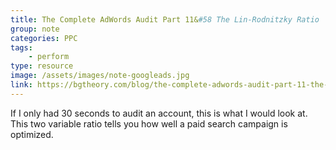 ```yaml
---
title: The Complete AdWords Audit Part 11&#58 The Lin-Rodnitzky Ratio
group: note
categories: PPC
tags:
    - perform
type: resource
image: /assets/images/note-googleads.jpg
link: https://bgtheory.com/blog/the-complete-adwords-audit-part-11-the-lin-rodnitzky-ratio/
---
```

If I only had 30 seconds to audit an account, this is what I would look at.  This two variable ratio tells you how  well a paid search campaign is optimized.
